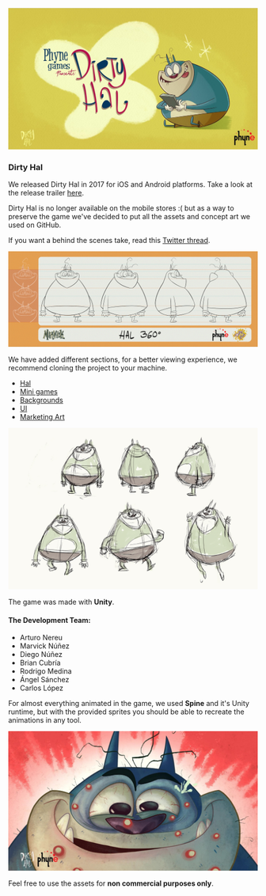 ![Dirty Hal Poster](https://github.com/ArturoNereu/DirtyHal/blob/master/MarketingArt/General/Screen%20Shot%202016-10-23%20at%201.35.46%20PM.png)

### Dirty Hal 
We released Dirty Hal in 2017 for iOS and Android platforms. Take a look at the release trailer [here](https://youtu.be/99duX3vRU10).

Dirty Hal is no longer available on the mobile stores :( but as a way to preserve the game we've decided to put all the assets and concept art we used on GitHub. 

If you want a behind the scenes take, read this [Twitter thread](https://twitter.com/arturonereu/status/1264179932231540736).

![Hal Turntable](https://github.com/ArturoNereu/DirtyHal/blob/master/Hal/Concept%20Art/V%204.0/Hal_360.JPG)

We have added different sections, for a better viewing experience, we recommend cloning the project to your machine.

* [Hal](https://github.com/ArturoNereu/DirtyHal/tree/master/Hal/)
* [Mini games](https://github.com/ArturoNereu/DirtyHal/tree/master/Mini%20Games)
* [Backgrounds](https://github.com/ArturoNereu/DirtyHal/tree/master/Backgrounds)
* [UI](https://github.com/ArturoNereu/DirtyHal/tree/master/UI)
* [Marketing Art](https://github.com/ArturoNereu/DirtyHal/tree/master/MarketingArt)

![Poses 1](https://github.com/ArturoNereu/DirtyHal/blob/master/Hal/Concept%20Art/Sketches_Studios/Estudios_Poses1.jpg)

The game was made with **Unity**.

#### The Development Team:
* Arturo Nereu
* Marvick Núñez
* Diego Núñez
* Brian Cubría
* Rodrigo Medina
* Ángel Sánchez
* Carlos López

For almost everything animated in the game, we used **Spine** and it's Unity runtime, but with the provided sprites you should be able to recreate the animations in any tool.    

![Hal Face](https://github.com/ArturoNereu/DirtyHal/blob/master/MarketingArt/General/Screen%20Shot%202016-10-23%20at%201.35.57%20PM.png)

Feel free to use the assets for **non commercial purposes only**.
